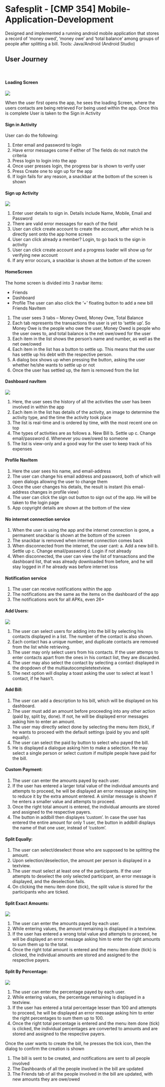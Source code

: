 # Safesplit - [CMP 354] Mobile-Application-Development
Designed and implemented a running android mobile application that stores a record of ‘money owed’, ‘money owe’ and ‘total balance’ among groups of people after splitting a bill. Tools: Java/Android (Android Studio)



## User Journey
 
#### Loading Screen

![](images/1.jpg)

When the user first opens the app, he sees the loading
Screen, where the users contacts are being retrieved
For being used within the app. Once this is complete
User is taken to the Sign in Activity

#### Sign in Activity

User can do the following:
1.	Enter email and password to login
2.	Have error messages come if either of
The fields do not match the criteria
3.	Press login to login into the app
4.	Once user presses login, the progress bar is shown to verify user
5.	Press Create one to sign up for the app
6.	If login fails for any reason, a snackbar at the bottom of the screen is shown

#### Sign up Activity

![](images/3.jpg)

1.	Enter user details to sign in. Details include Name, Mobile, Email and Password
2.	There are valid error messages for each of the field
3.	User can click create account to create the account, after which he is directly sent onto the app home screen
4.	User can click already a member? Login, to go back to the sign in activity
5.	User can click create account and a progress loader will show up for verifying new account
6.	If any error occurs, a snackbar is shown at the bottom of the screen

#### HomeScreen

The home screen is divided into 3 navbar items:
-	Friends
-	Dashboard
-	Profile
The user can also click the ‘+’ floating button to add a new bill
Friends NavItem
1.	The user sees 3 tabs – Money Owed, Money Owe, Total Balance
2.	Each tab represents the transactions the user is yet to ‘settle up’. So Money Owe is the people who owe the user, Money Owed is people who the user owes to, and total balance is the net owe/owed for the user
3.	Each item in the list shows the person’s name and number, as well as the net owe/owed
4.	Each item in the list has a button to settle up. This means that the user has settle up his debt with the respective person.
5.	A dialog box shows up when pressing the button, asking the user whether he/she wants to settle up or not
6.	Once the user has settled up, the item is removed from the list
  
#### Dashboard navItem

![](images/6.jpg)

1.	Here, the user sees the history of all the activities the user has been involved in within the app
2.	Each item in the list has details of the activity, an image to determine the activity type, and the time the activity took place
3.	The list is real-time and is ordered by time, with the most recent one on top
4.	The types of activities are as follows
a.	New Bill
b.	Settle up
c.	Change email/password
d.	Whenever you owe/owed to someone
5.	The list is view-only and a good way for the user to keep track of his expenses

#### Profile NavItem

1.	Here the user sees his name, and email-address
2.	The user can change his email address and password, both of which will open dialogs allowing the user to change them
3.	Once the user changes his details, the result is instant (his email-address changes in profile view)
4.	The user can click the sign out button to sign out of the app. He will be taken to the login page
5.	App copyright details are shown at the bottom of the view
 
#### No internet connection service

1.	When the user is using the app and the internet connection is gone, a permanent snackbar is shown at the bottom of the screen
2.	The snackbar is removed when internet connection comes back
3.	When disconnected from the internet, the user cant:
a.	Add a new bill
b.	Settle up
c.	Change email/password
d.	Login if not already
4.	When disconnected, the user can view the list of transactions and the dashboard list, that was already downloaded from before, and he will stay logged in if he already was before internet loss

#### Notification service

1.	The user can receive notifications within the app
2.	The notifications are the same as the items on the dashboard of the app
3.	The notifications work for all APKs, even 26+

#### Add Users:

![](images/9.jpg)

1.	The user can select users for adding into the bill by selecting his contacts displayed in a list. The number of the contact is also shown.
2.	Each contact has a unique number, and duplicate contacts are removed from the list while retrieving.
3.	The user may only select users from his contacts. If the user attemps to enter contacts apart from the ones in his contact list, they are discarded.
4.	The user may also select the contact by selecting a contact displayed in the dropdown of the multiautocompletetextview.  
5.	The next option will display a toast asking the user to select at least 1 contact, if he hasn’t.
 
#### Add Bill:

1.	The user can add a description to his bill, which will be displayed on his dashboard.
2.	The user must add an amount before proceeding into any other action (paid by, split by, done). If not, he will be displayed error messages asking him to enter an amount.
3.	The user may directly select done by selecting the menu item (tick), if he wants to proceed with the default settings (paid by you and split equally).
4.	The user can select the paid by button to select who payed the bill.
5.	He is displayed a dialogue asking him to make a selection. He may select a single person or select custom if multiple people have paid for the bill.
 
#### Custom Payment:

1.	The user can enter the amounts payed by each user.
2.	If the user has entered a larger total value of the individual amounts and attempts to proceed, he will be displayed an error message asking him to reduce it by the extra amount entered. A similar message is shown if he enters a smaller value and attempts to proceed.
3.	Once the right total amount is entered, the individual amounts are stored and assigned to the respective payers.
4.	The button in addbill then displayes ‘custom’. In case the user has entered the entire amount for only 1 user, the button in addbill displays the name of that one user, instead of ‘custom’.

#### Split Equally:

1.	The user can select/deselect those who are supposed to be splitting the amount.
2.	Upon selection/deselection, the amount per person is displayed in a textview.
3.	The user must select at least one of the participants. If the user attempts to deselect the only selected participant, an error message is displayed, and the deselection fails.
4.	On clicking the menu item done (tick), the split value is stored for the participants who are ticked.

#### Split Exact Amounts:

![](images/13.jpg)

1.	The user can enter the amounts payed by each user.
2.	While entering values, the amount remaining is displayed in a textview.
3.	If the user has entered a wrong total value and attempts to proceed, he will be displayed an error message asking him to enter the right amounts to sum them up to the total.
4.	Once the right total amount is entered and the menu item done (tick) is clicked, the individual amounts are stored and assigned to the respective payers.

#### Split By Percentage:

![](images/14.jpg)

1.	The user can enter the percentage payed by each user.
2.	While entering values, the percentage remaining is displayed in a textview.
3.	If the user has entered a total percentage lesser than 100 and attempts to proceed, he will be displayed an error message asking him to enter the right percentages to sum them up to 100.
4.	Once the right total percentage is entered and the menu item done (tick) is clicked, the individual percentages are converted to amounts and are stored and assigned to the respective payers.

Once the user wants to create the bill, he presses the tick icon, then the dialog to confirm the creation is shown
1.	The bill is sent to be created, and notifications are sent to all people involved
2.	The Dashboards of all the people involved in the bill are updated
3.	The Friends tab of all the people involved in the bill are updated, with new amounts they are owe/owed
